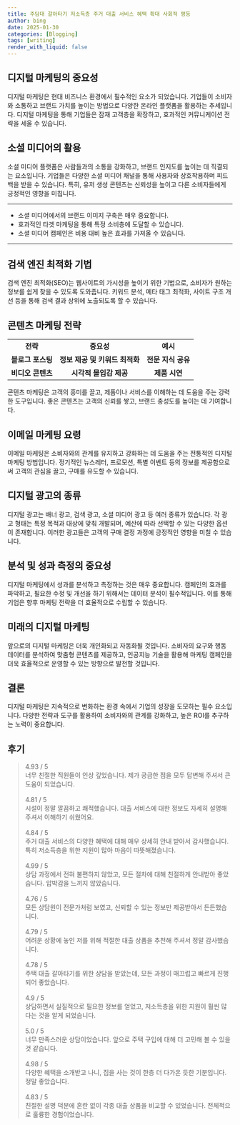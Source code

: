 ```yaml
---
title: 주담대 갈아타기 저소득층 주거 대출 서비스 혜택 확대 사회적 평등
author: bing
date: 2025-01-30
categories: [Blogging]
tags: [writing]
render_with_liquid: false
---
```



<h2 id='디지털 마케팅의 중요성'>디지털 마케팅의 중요성</h2>

<p>디지털 마케팅은 현대 비즈니스 환경에서 필수적인 요소가 되었습니다. 기업들이 소비자와 소통하고 브랜드 가치를 높이는 방법으로 다양한 온라인 플랫폼을 활용하는 추세입니다. 디지털 마케팅을 통해 기업들은 잠재 고객층을 확장하고, 효과적인 커뮤니케이션 전략을 세울 수 있습니다.</p>

<h2 id='소셜 미디어의 활용'>소셜 미디어의 활용</h2>

<p>소셜 미디어 플랫폼은 사람들과의 소통을 강화하고, 브랜드 인지도를 높이는 데 직결되는 요소입니다. 기업들은 다양한 소셜 미디어 채널을 통해 사용자와 상호작용하며 피드백을 받을 수 있습니다. 특히, 유저 생성 콘텐츠는 신뢰성을 높이고 다른 소비자들에게 긍정적인 영향을 미칩니다.</p>

<hr />

<ul>
    <li>소셜 미디어에서의 브랜드 이미지 구축은 매우 중요합니다.</li>
    <li>효과적인 타겟 마케팅을 통해 특정 소비층에 도달할 수 있습니다.</li>
    <li>소셜 미디어 캠페인은 비용 대비 높은 효과를 가져올 수 있습니다.</li>
</ul>

<hr />

<h2 id='검색 엔진 최적화 기법'>검색 엔진 최적화 기법</h2>

<p>검색 엔진 최적화(SEO)는 웹사이트의 가시성을 높이기 위한 기법으로, 소비자가 원하는 정보를 쉽게 찾을 수 있도록 도와줍니다. 키워드 분석, 메타 태그 최적화, 사이트 구조 개선 등을 통해 검색 결과 상위에 노출되도록 할 수 있습니다.</p>

<h2 id='콘텐츠 마케팅 전략'>콘텐츠 마케팅 전략</h2>

<table>
    <tr>
        <td style="text-align: center; height: 17px;"><b>전략</b></td>
        <td style="text-align: center; height: 17px;"><b>중요성</b></td>
        <td style="text-align: center; height: 17px;"><b>예시</b></td>
    </tr>
    <tr>
        <td style="text-align: center; height: 17px;"><b>블로그 포스팅</b></td>
        <td style="text-align: center; height: 17px;"><b>정보 제공 및 키워드 최적화</b></td>
        <td style="text-align: center; height: 17px;"><b>전문 지식 공유</b></td>
    </tr>
    <tr>
        <td style="text-align: center; height: 17px;"><b>비디오 콘텐츠</b></td>
        <td style="text-align: center; height: 17px;"><b>시각적 몰입감 제공</b></td>
        <td style="text-align: center; height: 17px;"><b>제품 시연</b></td>
    </tr>
</table>

<p>콘텐츠 마케팅은 고객의 흥미를 끌고, 제품이나 서비스를 이해하는 데 도움을 주는 강력한 도구입니다. 좋은 콘텐츠는 고객의 신뢰를 쌓고, 브랜드 충성도를 높이는 데 기여합니다.</p>

<h2 id='이메일 마케팅 요령'>이메일 마케팅 요령</h2>

<p>이메일 마케팅은 소비자와의 관계를 유지하고 강화하는 데 도움을 주는 전통적인 디지털 마케팅 방법입니다. 정기적인 뉴스레터, 프로모션, 특별 이벤트 등의 정보를 제공함으로써 고객의 관심을 끌고, 구매를 유도할 수 있습니다.</p>

<h2 id='디지털 광고의 종류'>디지털 광고의 종류</h2>

<p>디지털 광고는 배너 광고, 검색 광고, 소셜 미디어 광고 등 여러 종류가 있습니다. 각 광고 형태는 특정 목적과 대상에 맞춰 개발되며, 예산에 따라 선택할 수 있는 다양한 옵션이 존재합니다. 이러한 광고들은 고객의 구매 결정 과정에 긍정적인 영향을 미칠 수 있습니다.</p>

<h2 id='분석 및 성과 측정의 중요성'>분석 및 성과 측정의 중요성</h2>

<p>디지털 마케팅에서 성과를 분석하고 측정하는 것은 매우 중요합니다. 캠페인의 효과를 파악하고, 필요한 수정 및 개선을 하기 위해서는 데이터 분석이 필수적입니다. 이를 통해 기업은 향후 마케팅 전략을 더 효율적으로 수립할 수 있습니다.</p>

<h2 id='미래의 디지털 마케팅'>미래의 디지털 마케팅</h2>

<p>앞으로의 디지털 마케팅은 더욱 개인화되고 자동화될 것입니다. 소비자의 요구와 행동 데이터를 분석하여 맞춤형 콘텐츠를 제공하고, 인공지능 기술을 활용해 마케팅 캠페인을 더욱 효율적으로 운영할 수 있는 방향으로 발전할 것입니다.</p>

<h2 id='결론'>결론</h2>

<p>디지털 마케팅은 지속적으로 변화하는 환경 속에서 기업의 성장을 도모하는 필수 요소입니다. 다양한 전략과 도구를 활용하여 소비자와의 관계를 강화하고, 높은 ROI를 추구하는 노력이 중요합니다.</p>

<h2 id='후기'>후기</h2>
<div itemscope itemtype="https://schema.org/Product">
  <blockquote>
  <div itemprop="review" itemscope itemtype="https://schema.org/Review">
      <div itemprop="reviewRating" itemscope itemtype="https://schema.org/Rating"> <span itemprop="ratingValue">4.93</span> / <span itemprop="bestRating">5</span> </div>
      <span itemprop="reviewBody">너무 친절한 직원들이 인상 깊었습니다. 제가 궁금한 점을 모두 답변해 주셔서 큰 도움이 되었습니다.</span>
  </div>
  <br>
  <div itemprop="review" itemscope itemtype="https://schema.org/Review">
      <div itemprop="reviewRating" itemscope itemtype="https://schema.org/Rating"> <span itemprop="ratingValue">4.81</span> / <span itemprop="bestRating">5</span> </div>
      <span itemprop="reviewBody">시설이 정말 깔끔하고 쾌적했습니다. 대출 서비스에 대한 정보도 자세히 설명해 주셔서 이해하기 쉬웠어요.</span>
  </div>
  <br>
  <div itemprop="review" itemscope itemtype="https://schema.org/Review">
      <div itemprop="reviewRating" itemscope itemtype="https://schema.org/Rating"> <span itemprop="ratingValue">4.84</span> / <span itemprop="bestRating">5</span> </div>
      <span itemprop="reviewBody">주거 대출 서비스의 다양한 혜택에 대해 매우 상세히 안내 받아서 감사했습니다. 특히 저소득층을 위한 지원이 많아 마음이 따뜻해졌습니다.</span>
  </div>
  <br>
  <div itemprop="review" itemscope itemtype="https://schema.org/Review">
      <div itemprop="reviewRating" itemscope itemtype="https://schema.org/Rating"> <span itemprop="ratingValue">4.99</span> / <span itemprop="bestRating">5</span> </div>
      <span itemprop="reviewBody">상담 과정에서 전혀 불편하지 않았고, 모든 절차에 대해 친절하게 안내받아 좋았습니다. 압박감을 느끼지 않았습니다.</span>
  </div>
  <br>
  <div itemprop="review" itemscope itemtype="https://schema.org/Review">
      <div itemprop="reviewRating" itemscope itemtype="https://schema.org/Rating"> <span itemprop="ratingValue">4.76</span> / <span itemprop="bestRating">5</span> </div>
      <span itemprop="reviewBody">모든 상담원이 전문가처럼 보였고, 신뢰할 수 있는 정보만 제공받아서 든든했습니다.</span>
  </div>
  <br>
  <div itemprop="review" itemscope itemtype="https://schema.org/Review">
      <div itemprop="reviewRating" itemscope itemtype="https://schema.org/Rating"> <span itemprop="ratingValue">4.79</span> / <span itemprop="bestRating">5</span> </div>
      <span itemprop="reviewBody">어려운 상황에 놓인 저를 위해 적절한 대출 상품을 추천해 주셔서 정말 감사했습니다.</span>
  </div>
  <br>
  <div itemprop="review" itemscope itemtype="https://schema.org/Review">
      <div itemprop="reviewRating" itemscope itemtype="https://schema.org/Rating"> <span itemprop="ratingValue">4.78</span> / <span itemprop="bestRating">5</span> </div>
      <span itemprop="reviewBody">주택 대출 갈아타기를 위한 상담을 받았는데, 모든 과정이 매끄럽고 빠르게 진행되어 좋았습니다.</span>
  </div>
  <br>
  <div itemprop="review" itemscope itemtype="https://schema.org/Review">
      <div itemprop="reviewRating" itemscope itemtype="https://schema.org/Rating"> <span itemprop="ratingValue">4.9</span> / <span itemprop="bestRating">5</span> </div>
      <span itemprop="reviewBody">상담하면서 실질적으로 필요한 정보를 얻었고, 저소득층을 위한 지원이 훨씬 많다는 것을 알게 되었습니다.</span>
  </div>
  <br>
  <div itemprop="review" itemscope itemtype="https://schema.org/Review">
      <div itemprop="reviewRating" itemscope itemtype="schema.org/Rating"> <span itemprop="ratingValue">5.0</span> / <span itemprop="bestRating">5</span> </div>
      <span itemprop="reviewBody">너무 만족스러운 상담이었습니다. 앞으로 주택 구입에 대해 더 고민해 볼 수 있을 것 같습니다.</span>
  </div>
  <br>
  <div itemprop="review" itemscope itemtype="schema.org/Review">
      <div itemprop="reviewRating" itemscope itemtype="schema.org/Rating"> <span itemprop="ratingValue">4.98</span> / <span itemprop="bestRating">5</span> </div>
      <span itemprop="reviewBody">다양한 혜택을 소개받고 나니, 집을 사는 것이 한층 더 다가온 듯한 기분입니다. 정말 좋았습니다.</span>
  </div>
  <br>
  <div itemprop="review" itemscope itemtype="schema.org/Review">
      <div itemprop="reviewRating" itemscope itemtype="schema.org/Rating"> <span itemprop="ratingValue">4.83</span> / <span itemprop="bestRating">5</span> </div>
      <span itemprop="reviewBody">친절한 설명 덕분에 혼란 없이 각종 대출 상품을 비교할 수 있었습니다. 전체적으로 훌륭한 경험이었습니다.</span>
  </div>
  </blockquote>
</div>
